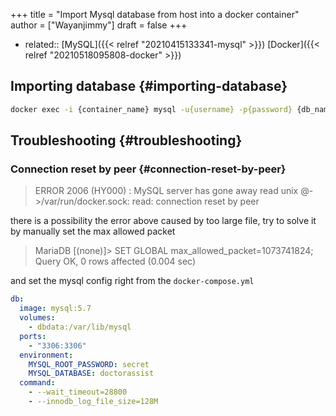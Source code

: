 +++
title = "Import Mysql database from host into a docker container"
author = ["Wayanjimmy"]
draft = false
+++

-   related:: [MySQL]({{< relref "20210415133341-mysql" >}}) [Docker]({{< relref "20210518095808-docker" >}})


## Importing database {#importing-database}

```bash
docker exec -i {container_name} mysql -u{username} -p{password} {db_name} < {filename}.sql
```


## Troubleshooting {#troubleshooting}


### Connection reset by peer {#connection-reset-by-peer}

> ERROR 2006 (HY000) : MySQL server has gone away
> read unix @->/var/run/docker.sock: read: connection reset by peer

there is a possibility the error above caused by too large file, try to solve it by manually set the max allowed packet

> MariaDB [(none)]> SET GLOBAL max\_allowed\_packet=1073741824;
> Query OK, 0 rows affected (0.004 sec)

and set the mysql config right from the `docker-compose.yml`

```yaml
db:
  image: mysql:5.7
  volumes:
    - dbdata:/var/lib/mysql
  ports:
    - "3306:3306"
  environment:
    MYSQL_ROOT_PASSWORD: secret
    MYSQL_DATABASE: doctorassist
  command:
    - --wait_timeout=28800
    - --innodb_log_file_size=128M
```
